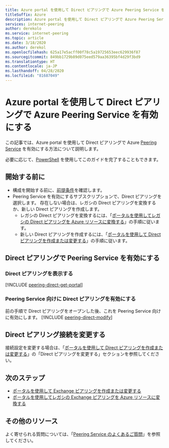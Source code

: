 ```yaml
---
title: Azure portal を使用して Direct ピアリングで Azure Peering Service を有効にする
titleSuffix: Azure
description: Azure portal を使用して Direct ピアリングで Azure Peering Service を有効にする
services: internet-peering
author: derekolo
ms.service: internet-peering
ms.topic: article
ms.date: 3/18/2020
ms.author: derekol
ms.openlocfilehash: 625a17e5acff00f78c5a19725653eec629936f87
ms.sourcegitcommit: 849bb1729b89d075eed579aa36395bf4d29f3bd9
ms.translationtype: HT
ms.contentlocale: ja-JP
ms.lasthandoff: 04/28/2020
ms.locfileid: "81687049"
---
```

# <a name="enable-azure-peering-service-on-a-direct-peering-by-using-the-azure-portal"></a>Azure portal を使用して Direct ピアリングで Azure Peering Service を有効にする

この記事では、Azure portal を使用して Direct ピアリングで Azure [Peering Service](overview-peering-service.md) を有効にする方法について説明します。

必要に応じて、[PowerShell](howto-peering-service-powershell.md) を使用してこのガイドを完了することもできます。

## <a name="before-you-begin"></a>開始する前に
* 構成を開始する前に、[前提条件](prerequisites.md)を確認します。
* Peering Service を有効にするサブスクリプションで、Direct ピアリングを選択します。 存在しない場合は、レガシの Direct ピアリングを変換するか、新しい Direct ピアリングを作成します。
    * レガシの Direct ピアリングを変換するには、「[ポータルを使用してレガシの Direct ピアリングを Azure リソースに変換する](howto-legacy-direct-portal.md)」の手順に従います。
    * 新しい Direct ピアリングを作成するには、「[ポータルを使用して Direct ピアリングを作成または変更する](howto-direct-portal.md)」の手順に従います。

## <a name="enable-peering-service-on-a-direct-peering"></a>Direct ピアリングで Peering Service を有効にする

### <a name="view-direct-peering"></a><a name= get></a>Direct ピアリングを表示する
[!INCLUDE [peering-direct-get-portal](./includes/direct-portal-get.md)]

### <a name="enable-the-direct-peering-for-peering-service"></a><a name= get></a>Peering Service 向けに Direct ピアリングを有効にする

前の手順で Direct ピアリングをオープンした後、これを Peering Service 向けに有効にします。
[!INCLUDE [peering-direct-modify](./includes/peering-service-direct-portal.md)]

## <a name="modify-a-direct-peering-connection"></a>Direct ピアリング接続を変更する

接続設定を変更する場合は、「[ポータルを使用して Direct ピアリングを作成または変更する](howto-direct-portal.md)」の「Direct ピアリングを変更する」セクションを参照してください。

## <a name="next-steps"></a>次のステップ

* [ポータルを使用して Exchange ピアリングを作成または変更する](howto-exchange-portal.md)
* [ポータルを使用してレガシの Exchange ピアリングを Azure リソースに変換する](howto-legacy-exchange-portal.md)

## <a name="additional-resources"></a>その他のリソース

よく寄せられる質問については、「[Peering Service のよくあるご質問](service-faqs.md)」を参照してください。